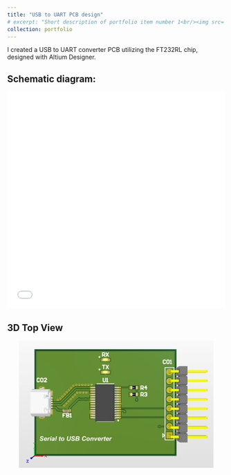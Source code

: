 ```yaml
---
title: "USB to UART PCB design"
# excerpt: "Short description of portfolio item number 1<br/><img src='/converter_3dview.png'>"
collection: portfolio
---
```


I created a USB to UART converter PCB utilizing the FT232RL chip, designed with Altium Designer.

## Schematic diagram:
<iframe src="/files/esp32sch.pdf" width="100%" height="500" frameborder="0" style="border: none;" ></iframe>

## 3D Top View
<p align="center">
    <img src="/images/usb_uart_conv.jpg" alt="breadboard" width="450"/>
    <!-- <img src="/images/breakoutboard2.png" alt="breadboard" width="350"/> -->
  </p>




